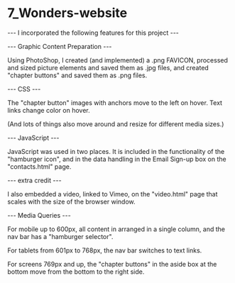 # 7_Wonders-website

--- I incorporated the following features for this project ---

--- Graphic Content Preparation ---

Using PhotoShop,
I created (and implemented) a .png FAVICON,
processed and sized picture elements and saved them as .jpg files,
and created "chapter buttons" and saved them as .png files.

--- CSS ---

The "chapter button" images with anchors move to the left on hover.
Text links change color on hover.

(And lots of things also move around and resize for different media sizes.)

--- JavaScript ---

JavaScript was used in two places.
It is included in the functionality of the "hamburger icon",
and in the data handling in the Email Sign-up box on the "contacts.html" page.

--- extra credit ---

I also embedded a video, linked to Vimeo, on the "video.html" page that scales with the size of the browser window.

--- Media Queries ---

For mobile up to 600px,
   all content in arranged in a single column, and the nav bar has a "hamburger selector".

For tablets from 601px to 768px,
   the nav bar switches to text links.

For screens 769px and up,
   the "chapter buttons" in the aside box at the bottom move from the bottom to the right side.